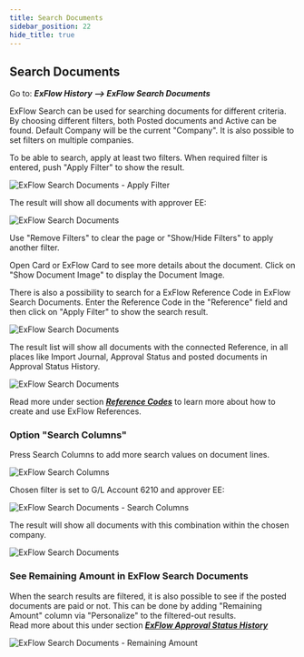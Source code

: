 ```yaml
---
title: Search Documents
sidebar_position: 22
hide_title: true
---
```

## Search Documents

Go to: ***ExFlow History --> ExFlow Search Documents***

ExFlow Search can be used for searching documents for different criteria. By choosing different filters, both Posted documents and Active can be found. Default Company will be the current "Company". It is also possible to set filters on multiple companies.

To be able to search, apply at least two filters. When required filter is entered, push "Apply Filter" to show the result.

![ExFlow Search Documents - Apply Filter](@site/static/img/media/search-documents-001.png)

The result will show all documents with approver EE:

![ExFlow Search Documents](@site/static/img/media/search-documents-002.png)

Use "Remove Filters" to clear the page or "Show/Hide Filters" to apply another filter.

Open Card or ExFlow Card to see more details about the document. Click on "Show Document Image" to display the Document Image.

There is also a possibility to search for a ExFlow Reference Code in ExFlow Search Documents. Enter the Reference Code in the "Reference" field and then click on "Apply Filter" to show the search result.

![ExFlow Search Documents](@site/static/img/media/search-documents-003.png)

The result list will show all documents with the connected Reference, in all places like Import Journal, Approval Status and posted documents in Approval Status History.

![ExFlow Search Documents](@site/static/img/media/search-documents-004.png)

Read more under section [***Reference Codes***](https://docs.exflow.cloud/business-central/docs/user-manual/business-functionality/reference-codes#reference-codes) to learn more about how to create and use ExFlow References.

### Option "Search Columns"

Press Search Columns to add more search values on document lines.

![ExFlow Search Columns](@site/static/img/media/search-columns-001.png)

Chosen filter is set to G/L Account 6210 and approver EE:

![ExFlow Search Documents - Search Columns](@site/static/img/media/search-documents-005.png)

The result will show all documents with this combination within the chosen company.

![ExFlow Search Documents](@site/static/img/media/search-documents-006.png)

### See Remaining Amount in ExFlow Search Documents

When the search results are filtered, it is also possible to see if the posted documents are paid or not. This can be done by adding "Remaining Amount" column via "Personalize" to the filtered-out results. <br/>
Read more about this under section [***ExFlow Approval Status History***](https://docs.exflow.cloud/business-central/docs/user-manual/approval-workflow/document-history#approval-status-history)

![ExFlow Search Documents - Remaining Amount](@site/static/img/media/search-documents-007.png)

